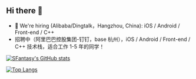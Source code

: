## Hi there 👋

- 🧐 We're hiring (Alibaba/Dingtalk，Hangzhou, China): iOS / Android / Front-end / C++ 
- 招聘中（阿里巴巴控股集团-钉钉，base 杭州），iOS / Android / Front-end / C++ 技术栈，适合工作 1-5 年的同学！

[![SFantasy's GitHub stats](https://github-readme-stats.vercel.app/api?username=SFantasy)](https://github.com/SFantasy)


[![Top Langs](https://github-readme-stats.vercel.app/api/top-langs/?username=SFantasy)](https://github.com/SFantasy)

